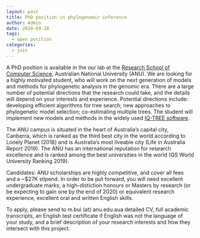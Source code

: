 ```yaml
---
layout: post
title: PhD position in phylogenomic inference
author: Admin
date: 2020-09-28
tags:
  - open position
categories: 
  - join
---
```


A PhD position is available in the our lab at the [Research
School of Computer Science](https://cs.anu.edu.au), 
Australian National University (ANU). We are
looking for a highly motivated student, who will work on the next
generation of models and methods for phylogenetic analysis in the
genomic era. There are a large number of potential directions that the
research could take, and the details will depend on your interests and
experience. Potential directions include: developing efficient
algorithms for tree search; new approaches to phylogenetic model
selection; co-estimating multiple trees. The student will implement new
models and methods in the widely used [IQ-TREE software](http://www.iqtree.org).

The ANU campus is situated in the heart of Australia’s capital city,
Canberra, which is ranked as the third best city in the world according
to Lonely Planet (2018) and is Australia’s most liveable city (Life in
Australia Report 2019). The ANU has an international reputation for
research excellence and is ranked among the best universities in the
world (QS World University Ranking 2019).

Candidates: ANU scholarships are highly competitive, and cover all fees
and a ~$27K stipend. In order to be put forward, you will need
excellent undergraduate marks, a high-distiction honours or Masters by
research (or be expecting to gain one by the end of 2020) or
equivalent research experience, excellent oral and written English skills.

To apply, please send to m.bui (at) anu.edu.aua detailed CV, full
academic transcripts, an English test certificate if English was not the language of your study, and a brief description of your research interests
and how they intersect with this project.
